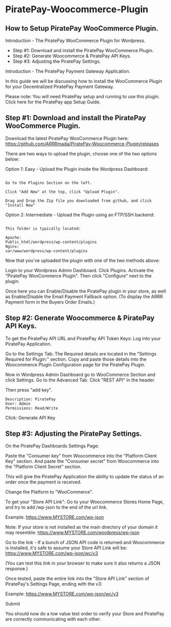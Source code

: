 # PiratePay-Woocommerce-Plugin
 
## How to Setup PiratePay WooCommerce Plugin.

Introduction - The PiratePay WooCommerce Plugin for Wordpress.

- Step #1: Download and install the PiratePay WooCommerce Plugin.
- Step #2: Generate Woocommerce & PiratePay API Keys.
- Step #3: Adjusting the PiratePay Settings.

Introduction - The PiratePay Payment Gateway Application.

In this guide we will be discussing how to install the WooCommerce Plugin for your Decentralized PiratePay Payment Gateway.

Please note: You will need PiratePay setup and running to use this plugin. Click here for the PiratePay app Setup Guide.


## Step #1: Download and install the PiratePay WooCommerce Plugin.
Download the latest PiratePay WooCommerce Plugin here:
https://github.com/ARRRmada/PiratePay-Woocommerce-Plugin/releases

There are two ways to upload the plugin, choose one of the two options below:

Option 1: Easy - Upload the Plugin inside the Wordpress Dashboard:

``` Login to your Wordpress Admin Dashboard.

Go to the Plugins Section on the left.

Click "Add New" at the top, click "Upload Plugin".

Drag and Drop the Zip file you downloaded from github, and click "Install Now"
```

Option 2: Intermediate - Upload the Plugin using an FTP/SSH backend:

``` Unzip the plugin and place the "piratepay-woocommerce-plugin" folder into your Wordpress Plugins Folder.

This folder is typically located:

Apache:
Public_html/wordpress/wp-content/plugins
Nginx:
var/www/wordpress/wp-content/plugins
```

Now that you've uploaded the plugin with one of the two methods above:

Login to your Wordpress Admin Dashboard.
Click Plugins.
Activate the "PiratePay WooCommerce Plugin".
Then click "Configure" next to the plugin.

Once here you can Enable/Disable the PiratePay plugin in your store,
as well as Enable/Disable the Email Payment Fallback option. (To display the ARRR Payment form in the Buyers Order Emails.)


## Step #2: Generate Woocommerce & PiratePay API Keys.
To get the PiratePay API URL and PiratePay API Token Keys:
Log into your PiratePay Application.

Go to the Settings Tab:
The Required details are located in the "Settings Required for Plugin:" section.
Copy and paste those details into the Woocommerce Plugin Configuration page for the PiratePay Plugin.

Now in Wordpress Admin Dashboard go to WooCommerce Section and click Settings.
Go to the Advanced Tab.
Click "REST API" in the header.

Then press "add key".

```
Description: PiratePay
User: Admin
Permissions: Read/Write
```

Click: Generate API Key

## Step #3: Adjusting the PiratePay Settings.
On the PiratePay Dashboards Settings Page:

Paste the "Consumer key" from Woocommerce into the "Platform Client Key" section.
And paste the "Consumer secret" from Woocommerce into the "Platform Client Secret" section.

This will give the PiratePay Application the ability to update the status of an order once the payment is received.

Change the Platform to "WooCommerce".

To get your "Store API Link":
Go to your Woocommerce Stores Home Page, and try to add /wp-json to the end of the url link.

Example:
https://www.MYSTORE.com/wp-json

Note: If your store is not installed as the main directory of your domain it may resemble:
https://www.MYSTORE.com/wordpress/wp-json

Go to the link - If a bunch of JSON API code is returned and Woocommerce is installed, it's safe to assume your Store API Link will be:
https://www.MYSTORE.com/wp-json/wc/v3

(You can test this link in your browser to make sure it also returns a JSON response.)

Once tested, paste the entire link into the "Store API Link" section of PiratePay's Settings Page, ending with the v3:

Example:
https://www.MYSTORE.com/wp-json/wc/v3

Submit

You should now do a low value test order to verify your Store and PiratePay are correctly communicating with each other.
